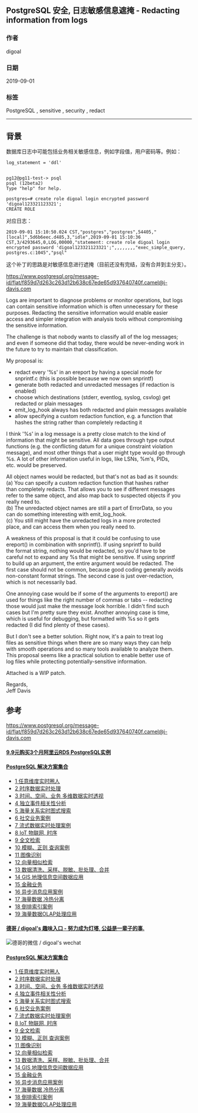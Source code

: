 ## PostgreSQL 安全, 日志敏感信息遮掩 - Redacting information from logs  
                                            
### 作者                                            
digoal                                            
                                            
### 日期                                            
2019-09-01                                          
                                            
### 标签                                            
PostgreSQL , sensitive , security , redact         
                                            
----                                            
                                            
## 背景    
数据库日志中可能包括业务相关敏感信息，例如字段值，用户密码等。例如：      
  
```  
log_statement = 'ddl'  
  
  
pg12@pg11-test-> psql  
psql (12beta2)  
Type "help" for help.  
  
postgres=# create role digoal login encrypted password 'digoal123321123321';  
CREATE ROLE  
```  
  
对应日志：  
  
```  
2019-09-01 15:10:50.024 CST,"postgres","postgres",54405,"[local]",5d6b6eec.d485,3,"idle",2019-09-01 15:10:36 CST,3/4293645,0,LOG,00000,"statement: create role digoal login encrypted password 'digoal123321123321';",,,,,,,,"exec_simple_query, postgres.c:1045","psql"  
```  
  
这个补丁的思路是对敏感信息进行遮掩（目前还没有完结，没有合并到主分支）。       
  
https://www.postgresql.org/message-id/flat/f859d7d263c263d12b638c67ede65d937640740f.camel@j-davis.com  
  
  
Logs are important to diagnose problems or monitor operations, but logs  
can contain sensitive information which is often unnecessary for these  
purposes. Redacting the sensitive information would enable easier  
access and simpler integration with analysis tools without compromising  
the sensitive information.  
  
The challenge is that nobody wants to classify all of the log messages;  
and even if someone did that today, there would be never-ending work in  
the future to try to maintain that classification.  
  
My proposal is:  
  
 * redact every '%s' in an ereport by having a special mode for  
snprintf.c (this is possible because we now own snprintf)  
 * generate both redacted and unredacted messages (if redaction is  
enabled)  
 * choose which destinations (stderr, eventlog, syslog, csvlog) get  
redacted or plain messages  
 * emit_log_hook always has both redacted and plain messages available  
 * allow specifying a custom redaction function, e.g. a function that  
hashes the string rather than completely redacting it  
  
I think '%s' in a log message is a pretty close match to the kind of  
information that might be sensitive. All data goes through type output  
functions (e.g. the conflicting datum for a unique constraint violation  
message), and most other things that a user might type would go through  
%s. A lot of other information useful in logs, like LSNs, %m's, PIDs,  
etc. would be preserved.  
  
All object names would be redacted, but that's not as bad as it sounds:  
  (a) You can specify a custom redaction function that hashes rather  
than completely redacts. That allows you to see if different messages  
refer to the same object, and also map back to suspected objects if you  
really need to.  
  (b) The unredacted object names are still a part of ErrorData, so you  
can do something interesting with emit_log_hook.  
  (c) You still might have the unredacted logs in a more protected  
place, and can access them when you really need to.  
  
A weakness of this proposal is that it could be confusing to use  
ereport() in combination with snprintf(). If using snprintf to build  
the format string, nothing would be redacted, so you'd have to be  
careful not to expand any %s that might be sensitive. If using snprintf  
to build up an argument, the entire argument would be redacted. The  
first case should not be common, because good coding generally avoids  
non-constant format strings. The second case is just over-redaction,  
which is not necessarily bad.  
  
One annoying case would be if some of the arguments to ereport() are  
used for things like the right number of commas or tabs -- redacting  
those would just make the message look horrible. I didn't find such  
cases but I'm pretty sure they exist. Another annoying case is time,  
which is useful for debugging, but formatted with %s so it gets  
redacted (I did find plenty of these cases).  
  
But I don't see a better solution. Right now, it's a pain to treat log  
files as sensitive things when there are so many ways they can help  
with smooth operations and so many tools available to analyze them.  
This proposal seems like a practical solution to enable better use of  
log files while protecting potentially-sensitive information.  
  
Attached is a WIP patch.  
  
Regards,  
	Jeff Davis  
  
  
## 参考  
https://www.postgresql.org/message-id/flat/f859d7d263c263d12b638c67ede65d937640740f.camel@j-davis.com  
    
  
  
  
  
  
  
  
  
  
  
  
  
  
  
  
  
  
  
  
  
  
  
  
  
  
  
  
  
  
  
  
  
  
  
  
  
  
  
  
  
  
#### [9.9元购买3个月阿里云RDS PostgreSQL实例](https://www.aliyun.com/database/postgresqlactivity "57258f76c37864c6e6d23383d05714ea")
  
  
#### [PostgreSQL 解决方案集合](https://yq.aliyun.com/topic/118 "40cff096e9ed7122c512b35d8561d9c8")
- [1 任意维度实时圈人](https://yq.aliyun.com/topic/118 "40cff096e9ed7122c512b35d8561d9c8")
- [2 时序数据实时处理](https://yq.aliyun.com/topic/118 "40cff096e9ed7122c512b35d8561d9c8")
- [3 时间、空间、业务 多维数据实时透视](https://yq.aliyun.com/topic/118 "40cff096e9ed7122c512b35d8561d9c8")
- [4 独立事件相关性分析](https://yq.aliyun.com/topic/118 "40cff096e9ed7122c512b35d8561d9c8")
- [5 海量关系实时图式搜索](https://yq.aliyun.com/topic/118 "40cff096e9ed7122c512b35d8561d9c8")
- [6 社交业务案例](https://yq.aliyun.com/topic/118 "40cff096e9ed7122c512b35d8561d9c8")
- [7 流式数据实时处理案例](https://yq.aliyun.com/topic/118 "40cff096e9ed7122c512b35d8561d9c8")
- [8 IoT 物联网, 时序](https://yq.aliyun.com/topic/118 "40cff096e9ed7122c512b35d8561d9c8")
- [9 全文检索](https://yq.aliyun.com/topic/118 "40cff096e9ed7122c512b35d8561d9c8")
- [10 模糊、正则 查询案例](https://yq.aliyun.com/topic/118 "40cff096e9ed7122c512b35d8561d9c8")
- [11 图像识别](https://yq.aliyun.com/topic/118 "40cff096e9ed7122c512b35d8561d9c8")
- [12 向量相似检索](https://yq.aliyun.com/topic/118 "40cff096e9ed7122c512b35d8561d9c8")
- [13 数据清洗、采样、脱敏、批处理、合并](https://yq.aliyun.com/topic/118 "40cff096e9ed7122c512b35d8561d9c8")
- [14 GIS 地理信息空间数据应用](https://yq.aliyun.com/topic/118 "40cff096e9ed7122c512b35d8561d9c8")
- [15 金融业务](https://yq.aliyun.com/topic/118 "40cff096e9ed7122c512b35d8561d9c8")
- [16 异步消息应用案例](https://yq.aliyun.com/topic/118 "40cff096e9ed7122c512b35d8561d9c8")
- [17 海量数据 冷热分离](https://yq.aliyun.com/topic/118 "40cff096e9ed7122c512b35d8561d9c8")
- [18 倒排索引案例](https://yq.aliyun.com/topic/118 "40cff096e9ed7122c512b35d8561d9c8")
- [19 海量数据OLAP处理应用](https://yq.aliyun.com/topic/118 "40cff096e9ed7122c512b35d8561d9c8")
  
  
#### [德哥 / digoal's 趣味入口 - 努力成为灯塔, 公益是一辈子的事.](https://github.com/digoal/blog/blob/master/README.md "22709685feb7cab07d30f30387f0a9ae")
  
  
![德哥的微信 / digoal's wechat](../pic/digoal_weixin.jpg "f7ad92eeba24523fd47a6e1a0e691b59")
  
  
#### [PostgreSQL 解决方案集合](https://yq.aliyun.com/topic/118 "40cff096e9ed7122c512b35d8561d9c8")
- [1 任意维度实时圈人](https://yq.aliyun.com/topic/118 "40cff096e9ed7122c512b35d8561d9c8")
- [2 时序数据实时处理](https://yq.aliyun.com/topic/118 "40cff096e9ed7122c512b35d8561d9c8")
- [3 时间、空间、业务 多维数据实时透视](https://yq.aliyun.com/topic/118 "40cff096e9ed7122c512b35d8561d9c8")
- [4 独立事件相关性分析](https://yq.aliyun.com/topic/118 "40cff096e9ed7122c512b35d8561d9c8")
- [5 海量关系实时图式搜索](https://yq.aliyun.com/topic/118 "40cff096e9ed7122c512b35d8561d9c8")
- [6 社交业务案例](https://yq.aliyun.com/topic/118 "40cff096e9ed7122c512b35d8561d9c8")
- [7 流式数据实时处理案例](https://yq.aliyun.com/topic/118 "40cff096e9ed7122c512b35d8561d9c8")
- [8 IoT 物联网, 时序](https://yq.aliyun.com/topic/118 "40cff096e9ed7122c512b35d8561d9c8")
- [9 全文检索](https://yq.aliyun.com/topic/118 "40cff096e9ed7122c512b35d8561d9c8")
- [10 模糊、正则 查询案例](https://yq.aliyun.com/topic/118 "40cff096e9ed7122c512b35d8561d9c8")
- [11 图像识别](https://yq.aliyun.com/topic/118 "40cff096e9ed7122c512b35d8561d9c8")
- [12 向量相似检索](https://yq.aliyun.com/topic/118 "40cff096e9ed7122c512b35d8561d9c8")
- [13 数据清洗、采样、脱敏、批处理、合并](https://yq.aliyun.com/topic/118 "40cff096e9ed7122c512b35d8561d9c8")
- [14 GIS 地理信息空间数据应用](https://yq.aliyun.com/topic/118 "40cff096e9ed7122c512b35d8561d9c8")
- [15 金融业务](https://yq.aliyun.com/topic/118 "40cff096e9ed7122c512b35d8561d9c8")
- [16 异步消息应用案例](https://yq.aliyun.com/topic/118 "40cff096e9ed7122c512b35d8561d9c8")
- [17 海量数据 冷热分离](https://yq.aliyun.com/topic/118 "40cff096e9ed7122c512b35d8561d9c8")
- [18 倒排索引案例](https://yq.aliyun.com/topic/118 "40cff096e9ed7122c512b35d8561d9c8")
- [19 海量数据OLAP处理应用](https://yq.aliyun.com/topic/118 "40cff096e9ed7122c512b35d8561d9c8")
  
